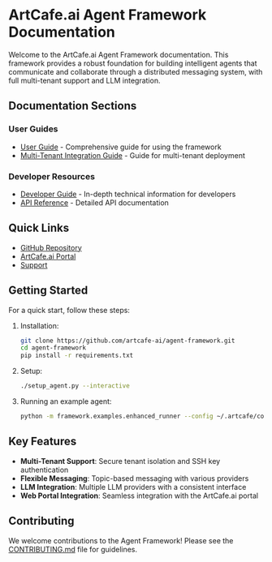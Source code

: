 # ArtCafe.ai Agent Framework Documentation

Welcome to the ArtCafe.ai Agent Framework documentation. This framework provides a robust foundation for building intelligent agents that communicate and collaborate through a distributed messaging system, with full multi-tenant support and LLM integration.

## Documentation Sections

### User Guides

- [User Guide](user_guide.md) - Comprehensive guide for using the framework
- [Multi-Tenant Integration Guide](multi_tenant_guide.md) - Guide for multi-tenant deployment

### Developer Resources

- [Developer Guide](developer_guide.md) - In-depth technical information for developers
- [API Reference](api_reference.md) - Detailed API documentation

## Quick Links

- [GitHub Repository](https://github.com/artcafe-ai/agent-framework)
- [ArtCafe.ai Portal](https://portal.artcafe.ai)
- [Support](mailto:support@artcafe.ai)

## Getting Started

For a quick start, follow these steps:

1. Installation:
   ```bash
   git clone https://github.com/artcafe-ai/agent-framework.git
   cd agent-framework
   pip install -r requirements.txt
   ```

2. Setup:
   ```bash
   ./setup_agent.py --interactive
   ```

3. Running an example agent:
   ```bash
   python -m framework.examples.enhanced_runner --config ~/.artcafe/config.yaml
   ```

## Key Features

- **Multi-Tenant Support**: Secure tenant isolation and SSH key authentication
- **Flexible Messaging**: Topic-based messaging with various providers
- **LLM Integration**: Multiple LLM providers with a consistent interface
- **Web Portal Integration**: Seamless integration with the ArtCafe.ai portal

## Contributing

We welcome contributions to the Agent Framework! Please see the [CONTRIBUTING.md](https://github.com/artcafe-ai/agent-framework/blob/main/CONTRIBUTING.md) file for guidelines.